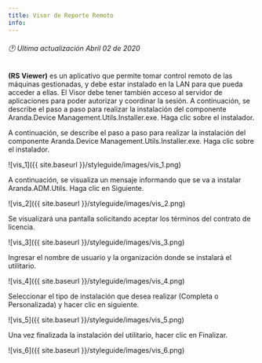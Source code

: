 ```yaml
---
title: Visor de Reporte Remoto
info:
---
```

###### 🕐 Ultima actualización Abril 02 de 2020






**(RS Viewer)** es un aplicativo que permite tomar control remoto de las máquinas gestionadas, y debe estar instalado en la LAN para que pueda acceder a ellas. El Visor debe tener también acceso al servidor de aplicaciones para poder autorizar y coordinar la sesión. A continuación, se describe el paso a paso para realizar la instalación del componente Aranda.Device Management.Utils.Installer.exe. Haga clic sobre el instalador.

A continuación, se describe el paso a paso para realizar la instalación del componente Aranda.Device Management.Utils.Installer.exe. Haga clic sobre el instalador.


![vis_1]({{ site.baseurl }}/styleguide/images/vis_1.png)

A continuación, se visualiza un mensaje informando que se va a instalar Aranda.ADM.Utils. Haga clic en Siguiente.


![vis_2]({{ site.baseurl }}/styleguide/images/vis_2.png)

Se visualizará una pantalla solicitando aceptar los términos del contrato de licencia.


![vis_3]({{ site.baseurl }}/styleguide/images/vis_3.png)


Ingresar el nombre de usuario y la organización donde se instalará el utilitario.


![vis_4]({{ site.baseurl }}/styleguide/images/vis_4.png)

Seleccionar el tipo de instalación que desea realizar (Completa o Personalizada) y hacer clic en siguiente.


![vis_5]({{ site.baseurl }}/styleguide/images/vis_5.png)

Una vez finalizada la instalación del utilitario, hacer clic en Finalizar.


![vis_6]({{ site.baseurl }}/styleguide/images/vis_6.png)
